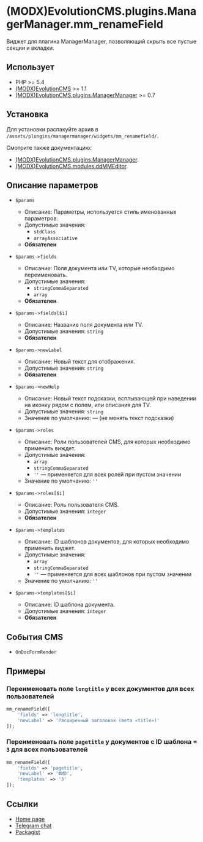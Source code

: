 # (MODX)EvolutionCMS.plugins.ManagerManager.mm_renameField

Виджет для плагина ManagerManager, позволяющий скрыть все пустые секции и вкладки.


## Использует

* PHP >= 5.4
* [(MODX)EvolutionCMS](https://github.com/evolution-cms/evolution) >= 1.1
* [(MODX)EvolutionCMS.plugins.ManagerManager](https://code.divandesign.ru/modx/managermanager) >= 0.7


## Установка

Для установки распакуйте архив в `/assets/plungins/managermanager/widgets/mm_renamefield/`.


Смотрите также документацию:
* [(MODX)EvolutionCMS.plugins.ManagerManager](https://code.divandesign.ru/modx/managermanager).
* [(MODX)EvolutionCMS.modules.ddMMEditor](https://code.divandesign.ru/modx/ddmmeditor).


## Описание параметров

* `$params`
	* Описание: Параметры, используется стиль именованных параметров.
	* Допустимые значения:
		* `stdClass`
		* `arrayAssociative`
	* **Обязателен**
	
* `$params->fields`
	* Описание: Поля документа или TV, которые необходимо переименовать.
	* Допустимые значения:
		* `stringCommaSeparated`
		* `array`
	* **Обязателен**
	
* `$params->fields[$i]`
	* Описание: Название поля документа или TV.
	* Допустимые значения: `string`
	* **Обязателен**
	
* `$params->newLabel`
	* Описание: Новый текст для отображения.
	* Допустимые значения: `string`
	* **Обязателен**
	
* `$params->newHelp`
	* Описание: Новый текст подсказки, всплывающей при наведении на иконку рядом с полем, или описания для TV.
	* Допустимые значения: `string`
	* Значение по умолчанию: — (не менять текст подсказки)
	
* `$params->roles`
	* Описание: Роли пользователей CMS, для которых необходимо применить виждет.
	* Допустимые значения:
		* `array`
		* `stringCommaSeparated`
		* `''` — применяется для всех ролей при пустом значении
	* Значение по умолчанию: `''`
	
* `$params->roles[$i]`
	* Описание: Роль пользователя CMS.
	* Допустимые значения: `integer`
	* **Обязателен**
	
* `$params->templates`
	* Описание: ID шаблонов документов, для которых необходимо применить виджет.
	* Допустимые значения:
		* `array`
		* `stringCommaSeparated`
		* `''` — применяется для всех шаблонов при пустом значении
	* Значение по умолчанию: `''`
	
* `$params->templates[$i]`
	* Описание: ID шаблона документа.
	* Допустимые значения: `integer`
	* **Обязателен**


## События CMS

* `OnDocFormRender`


## Примеры


### Переименовать поле `longtitle` у всех документов для всех пользователей

```php
mm_renameField([
	'fields' => 'longtitle',
	'newLabel' => 'Расширенный заголовок (meta «title»)'
]);
```


### Переименовать поле `pagetitle` у документов с ID шаблона = `3` для всех пользователей

```php
mm_renameField([
	'fields' => 'pagetitle',
	'newLabel' => 'ФИО',
	'templates' => '3'
]);
```


## Ссылки

* [Home page](https://code.divandesign.ru/modx/mm_renamefield)
* [Telegram chat](https://t.me/dd_code)
* [Packagist](https://packagist.org/packages/dd/evolutioncms-plugins-managermanager-mm_renamefield)


<link rel="stylesheet" type="text/css" href="https://DivanDesign.ru/assets/files/ddMarkdown.css" />